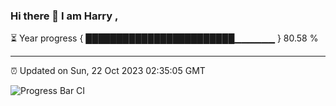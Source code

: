 ### Hi there 👋 I am Harry , 

⏳ Year progress { ████████████████████████▁▁▁▁▁▁ } 80.58 %

---

⏰ Updated on Sun, 22 Oct 2023 02:35:05 GMT

![Progress Bar CI](https://github.com/duykhang68/duykhang68/workflows/Progress%20Bar%20CI/badge.svg)
